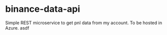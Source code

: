 # binance-data-api
Simple REST microservice to get pnl data from my account. To be hosted in Azure. 
asdf